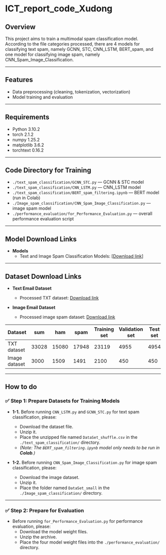 # ICT_report_code_Xudong

## **Overview**

This project aims to train a multimodal spam classification model.  
According to the file categories processed, there are 4 models for classifying text spam, namely GCNN, STC, CNN_LSTM, BERT_spam, and one model for classifying image spam, namely CNN_Spam_Image_Classification.

---

## **Features**

- Data preprocessing (cleaning, tokenization, vectorization)  
- Model training and evaluation  

---

## **Requirements**

- Python 3.10.2  
- torch  2.1.2  
- numpy 1.25.2  
- matplotlib 3.6.2
- torchtext 0.16.2

---

## **Code Directory for Training**

- `./text_spam_classification/GCNN_STC.py` — GCNN & STC model  
- `./text_spam_classification/CNN_LSTM.py` — CNN_LSTM model  
- `./text_spam_classification/BERT_spam_filtering.ipynb` — BERT model (run in Colab)    
- `./Image_spam_classification/CNN_Spam_Image_Classification.py` — image spam model  
- `./performance_evaluation/for_Performance_Evaluation.py` — overall performance evaluation script
 
---

## **Model Download Links**

- **Models**
  - Text and Image Spam Classification Models: [[Download link](https://drive.google.com/file/d/1NUalC9_Hz1iq2ZNiXcV0WaIZTlWq5w32/view?usp=drive_link)]
---

## **Dataset Download Links**

- **Text Email Dataset**
  - Processed TXT dataset: [Download link](https://drive.google.com/file/d/1inAE9Uy8ous8wrHxWKQV0xRpNsV42JST/view?usp=drive_link)

- **Image Email Dataset**
  - Processed image spam dataset: [Download link](https://drive.google.com/file/d/1kjqzMVxmwbE0hAMOW7zmQVWoS3UjHA_Q/view?usp=drive_link)

| Dataset       | sum   | ham   | spam  | Training set | Validation set | Test set |
|---------------|-------|-------|-------|---------------|----------------|----------|
| TXT dataset   | 33028 | 15080 | 17948 | 23119         | 4955           | 4954     |
| Image dataset | 3000  | 1509  | 1491  | 2100          | 450            | 450      |


---

## **How to do**

### ✅ Step 1: Prepare Datasets for Training Models

- **1-1.** Before running `CNN_LSTM.py` and `GCNN_STC.py` for text spam classification, please:
  - Download the dataset file.
  - Unzip it.
  - Place the unzipped file named `DataSet_shuffle.csv` in the `./text_spam_classification/` directory.
  - _(Note: The `BERT_spam_filtering.ipynb` model only needs to be run in **Colab**.)_

- **1-2.** Before running `CNN_Spam_Image_Classification.py` for image spam classification, please:
  - Download the image dataset.
  - Unzip it.
  - Place the folder named `DataSet_small` in the `./Image_spam_classification/` directory.

---

### ✅ Step 2: Prepare for Evaluation

- Before running `for_Performance_Evaluation.py` for performance evaluation, please:
  - Download the model weight files.
  - Unzip the archive.
  - Place the four model weight files into the `./performance_evaluation/` directory.



